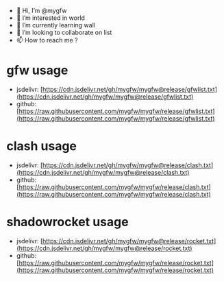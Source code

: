 - 👋 Hi, I’m @mygfw
- 👀 I’m interested in world
- 🌱 I’m currently learning wall
- 💞️ I’m looking to collaborate on list
- 📫 How to reach me ?

<!---
mygfw/mygfw is a ✨ special ✨ repository because its `README.md` (this file) appears on your GitHub profile.
You can click the Preview link to take a look at your changes.
--->

# gfw usage

- jsdelivr: [https://cdn.jsdelivr.net/gh/mygfw/mygfw@release/gfwlist.txt](https://cdn.jsdelivr.net/gh/mygfw/mygfw@release/gfwlist.txt)
- github: [https://raw.githubusercontent.com/mygfw/mygfw/release/gfwlist.txt](https://raw.githubusercontent.com/mygfw/mygfw/release/gfwlist.txt)

# clash usage

- jsdelivr: [https://cdn.jsdelivr.net/gh/mygfw/mygfw@release/clash.txt](https://cdn.jsdelivr.net/gh/mygfw/mygfw@release/clash.txt)
- github: [https://raw.githubusercontent.com/mygfw/mygfw/release/clash.txt](https://raw.githubusercontent.com/mygfw/mygfw/release/clash.txt)

# shadowrocket usage

- jsdelivr: [https://cdn.jsdelivr.net/gh/mygfw/mygfw@release/rocket.txt](https://cdn.jsdelivr.net/gh/mygfw/mygfw@release/rocket.txt)
- github: [https://raw.githubusercontent.com/mygfw/mygfw/release/rocket.txt](https://raw.githubusercontent.com/mygfw/mygfw/release/rocket.txt)
